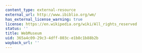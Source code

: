 ```yaml
---
content_type: external-resource
external_url: http://www.ibiblio.org/wm/
has_external_license_warning: true
license: https://en.wikipedia.org/wiki/All_rights_reserved
status: ''
title: WebMuseum
uid: 365a4c09-29c3-4dff-803c-e1b8c1b88b2b
wayback_url: ''
---
```

